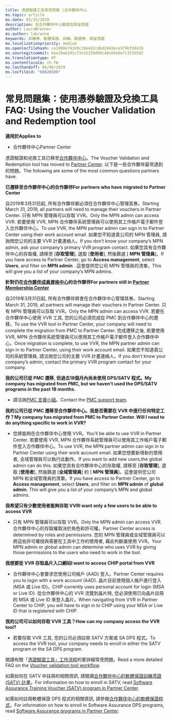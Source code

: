 ```yaml
---
title: 憑證驗證工具常見問題 |合作夥伴中心
ms.topic: article
ms.date: 03/15/2019
description: 在合作夥伴中心驗證及保留憑證
author: LauraBrenner
ms.author: labrenne
keywords: 訓練券、軟體保證、訓練、驗證券、保留憑證
ms.localizationpriority: medium
ms.openlocfilehash: ce1908e74169c3de4d2cd6d2d43ece379bf9d439
ms.sourcegitcommit: bae29ab191c72e15259d99c40c69a9e7c3f2b502
ms.translationtype: HT
ms.contentlocale: zh-TW
ms.lasthandoff: 08/06/2019
ms.locfileid: "68820506"
---
```

# <a name="faq-using-the-voucher-validation-and-redemption-tool"></a><span data-ttu-id="7a687-104">常見問題集：使用憑券驗證及兌換工具</span><span class="sxs-lookup"><span data-stu-id="7a687-104">FAQ: Using the Voucher Validation and Redemption tool</span></span> 

<span data-ttu-id="7a687-105">**適用於**</span><span class="sxs-lookup"><span data-stu-id="7a687-105">**Applies to**</span></span>

- <span data-ttu-id="7a687-106">合作夥伴中心</span><span class="sxs-lookup"><span data-stu-id="7a687-106">Partner Center</span></span>

<span data-ttu-id="7a687-107">憑證驗證和兌換工具已移至[合作夥伴中心](https://partner.microsoft.com/pcv/dashboard/overview)。</span><span class="sxs-lookup"><span data-stu-id="7a687-107">The Voucher Validation and Redemption tool has moved to [Partner Center](https://partner.microsoft.com/pcv/dashboard/overview).</span></span> <span data-ttu-id="7a687-108">以下是一些合作夥伴最常遇到的問題。</span><span class="sxs-lookup"><span data-stu-id="7a687-108">The following are some of the most common questions partners have.</span></span> 

<span data-ttu-id="7a687-109">**已遷移至合作夥伴中心的合作夥伴**</span><span class="sxs-lookup"><span data-stu-id="7a687-109">**For partners who have migrated to Partner Center**</span></span>

 <span data-ttu-id="7a687-110">自2019年3月31日起, 所有合作夥伴都必須在合作夥伴中心管理其券。</span><span class="sxs-lookup"><span data-stu-id="7a687-110">Starting March 31, 2019, all partners will need to manage their vouchers in Partner Center.</span></span> <span data-ttu-id="7a687-111">只有 MPN 管理員可以存取 VVR。</span><span class="sxs-lookup"><span data-stu-id="7a687-111">Only the MPN admin can access VVR.</span></span> <span data-ttu-id="7a687-112">若要使用 VVR, MPN 合作夥伴系統管理員可以使用其工作帳戶電子郵件登入合作夥伴中心。</span><span class="sxs-lookup"><span data-stu-id="7a687-112">To use VVR, the MPN partner admin can sign in to Partner Center using their work account email.</span></span> <span data-ttu-id="7a687-113">如果您不知道貴公司的 MPN 管理員, 請詢問您公司的主要 VVR 計畫連絡人。</span><span class="sxs-lookup"><span data-stu-id="7a687-113">If you don’t know your company’s MPN admin, ask your company’s primary VVR program contact.</span></span>  <span data-ttu-id="7a687-114">如果您具有合作夥伴中心的存取權, 請移至 [**存取管理**], 選取 [**使用者**], 然後篩選 [ **MPN 管理員**]。</span><span class="sxs-lookup"><span data-stu-id="7a687-114">If you have access to Partner Center, go to **Access management**, select **Users**, and filter on **MPN admin** .</span></span> <span data-ttu-id="7a687-115">這會提供您公司 MPN 管理員的清單。</span><span class="sxs-lookup"><span data-stu-id="7a687-115">This will give you a list of your company’s MPN admins.</span></span>  

<span data-ttu-id="7a687-116">**針對仍在[合作夥伴成員資格中心](https://partner.microsoft.com/)的合作夥伴**</span><span class="sxs-lookup"><span data-stu-id="7a687-116">**For partners still in [Partner Membership Center](https://partner.microsoft.com/)**</span></span>

<span data-ttu-id="7a687-117">自2019年3月31日起, 所有合作夥伴將會在合作夥伴中心管理其券。</span><span class="sxs-lookup"><span data-stu-id="7a687-117">Starting March 31, 2019, all partners will manage their vouchers in Partner Center.</span></span> <span data-ttu-id="7a687-118">只有 MPN 管理員可以存取 VVR。</span><span class="sxs-lookup"><span data-stu-id="7a687-118">Only the MPN admin can access VVR.</span></span> <span data-ttu-id="7a687-119">若要在合作夥伴中心使用 VVR 工具, 您的公司必須完成從 PMC 到合作夥伴中心的遷移。</span><span class="sxs-lookup"><span data-stu-id="7a687-119">To use the VVR tool in Partner Center, your company will need to complete the migration from PMC to Partner Center.</span></span> <span data-ttu-id="7a687-120">完成遷移之後, 若要使用 VVR, MPN 合作夥伴系統管理員可以使用其工作帳戶電子郵件登入合作夥伴中心。</span><span class="sxs-lookup"><span data-stu-id="7a687-120">Once migration is complete, to use VVR, the MPN partner admin can sign in to Partner Center, using their work account email.</span></span> <span data-ttu-id="7a687-121">如果您不知道貴公司的系統管理員, 請洽詢您公司的主要 VVR 計畫連絡人。</span><span class="sxs-lookup"><span data-stu-id="7a687-121">If you don’t know your company’s admin, contact the primary VVR program contact for your company.</span></span>  


<span data-ttu-id="7a687-122">**我的公司已從 PMC 遷移, 但過去18個月內尚未使用 DPS/SATV 程式。**</span><span class="sxs-lookup"><span data-stu-id="7a687-122">**My company has migrated from PMC, but we haven’t used the DPS/SATV programs in the past 18 months.**</span></span>

- <span data-ttu-id="7a687-123">請洽詢[PMC 支援小組](mailto:proghelp@microsoft.com)。</span><span class="sxs-lookup"><span data-stu-id="7a687-123">Contact the [PMC support team](mailto:proghelp@microsoft.com).</span></span> 


<span data-ttu-id="7a687-124">**我的公司已從 PMC 遷移至合作夥伴中心。我是否需要在 VVR 中進行任何特定工作？**</span><span class="sxs-lookup"><span data-stu-id="7a687-124">**My company has migrated from PMC to Partner Center. Will I need to do anything specific to work in VVR?**</span></span> 

- <span data-ttu-id="7a687-125">您將能夠在合作夥伴中心使用 VVR。</span><span class="sxs-lookup"><span data-stu-id="7a687-125">You’ll be able to use VVR in Partner Center.</span></span>  <span data-ttu-id="7a687-126">若要使用 VVR, MPN 合作夥伴系統管理員可以使用其工作帳戶電子郵件登入合作夥伴中心。</span><span class="sxs-lookup"><span data-stu-id="7a687-126">To use VVR, the MPN partner admin can sign in to Partner Center using their work account email.</span></span> <span data-ttu-id="7a687-127">如果您想要新增新的使用者, 全域管理員可以執行此動作。</span><span class="sxs-lookup"><span data-stu-id="7a687-127">If you want to add new users,the global admin can do this.</span></span> <span data-ttu-id="7a687-128">如果您具有合作夥伴中心的存取權, 請移至 [**存取管理**], 選取 [**使用者**], 然後篩選 [**全域管理員**] 的 [ **MPN 管理員**]。這會提供您公司 MPN 和全域管理員的清單。</span><span class="sxs-lookup"><span data-stu-id="7a687-128">If you have access to Partner Center, go to **Access management**, select **Users**, and filter on **MPN admin** of **global admin**. This will give you a list of your company’s MPN and global admins.</span></span>  

<span data-ttu-id="7a687-129">**我希望只有少數使用者能夠存取 VVR**</span><span class="sxs-lookup"><span data-stu-id="7a687-129">**I want only a few users to be able to access VVR**</span></span>

- <span data-ttu-id="7a687-130">只有 MPN 管理員可以存取 VVR。</span><span class="sxs-lookup"><span data-stu-id="7a687-130">Only the MPN admin can access VVR.</span></span> <span data-ttu-id="7a687-131">合作夥伴中心的存取權取決於角色和許可權。</span><span class="sxs-lookup"><span data-stu-id="7a687-131">Partner Center access is determined by roles and permissions.</span></span> <span data-ttu-id="7a687-132">您的 MPN 管理員或全域管理員可以將這些許可權授與需要在工具中工作的使用者, 藉此判斷誰使用 VVR。</span><span class="sxs-lookup"><span data-stu-id="7a687-132">Your MPN admin or global admin can determine who uses VVR by giving those permissions to the users who need to work in the tool.</span></span>

<span data-ttu-id="7a687-133">**我想要從 VVR 存取晶片入口網站**</span><span class="sxs-lookup"><span data-stu-id="7a687-133">**I want to access CHIP portal from VVR**</span></span>

- <span data-ttu-id="7a687-134">合作夥伴中心會要求您使用公司帳戶 (AAD) 登入。</span><span class="sxs-lookup"><span data-stu-id="7a687-134">Partner Center requires you to login with a work account (AAD).</span></span>  <span data-ttu-id="7a687-135">晶片目前使用個人帳戶進行登入 (MSA 或 Live ID)。</span><span class="sxs-lookup"><span data-stu-id="7a687-135">CHIP currently uses personal account for login (MSA or Live ID).</span></span>  <span data-ttu-id="7a687-136">從合作夥伴中心的 VVR 流覽到晶片時, 您必須使用已向晶片註冊的 MSA 或 Live ID 來登入晶片。</span><span class="sxs-lookup"><span data-stu-id="7a687-136">When navigating from VVR in Partner Center to CHIP, you will have to sign in to CHIP using your MSA or Live ID that is registered with CHIP.</span></span>

<span data-ttu-id="7a687-137">**我的公司可以如何存取 VVR 工具？**</span><span class="sxs-lookup"><span data-stu-id="7a687-137">**How can my company access the VVR tool?**</span></span>

- <span data-ttu-id="7a687-138">若要存取 VVR 工具, 您的公司必須註冊 SATV 方案或 SA DPS 程式。</span><span class="sxs-lookup"><span data-stu-id="7a687-138">To access the VVR tool, your company needs to enroll in either the SATV program or the SA DPS program.</span></span>

<span data-ttu-id="7a687-139">閱讀有關「[憑證驗證工具」工作流程](https://query.prod.cms.rt.microsoft.com/cms/api/am/binary/RE3kz5o)的更詳細常見問題。</span><span class="sxs-lookup"><span data-stu-id="7a687-139">Read a more detailed FAQ on the [Voucher validation tool workflow](https://query.prod.cms.rt.microsoft.com/cms/api/am/binary/RE3kz5o).</span></span>

<span data-ttu-id="7a687-140">如需如何在 SATV 中註冊的相關資訊, 請閱讀[合作夥伴中心的軟體保證訓練憑證 (SATV) 計畫](software-assurance-satv.md)。</span><span class="sxs-lookup"><span data-stu-id="7a687-140">For information on how to enroll in SATV, read [Software Assurance Training Voucher (SATV) program in Partner Center](software-assurance-satv.md).</span></span>

<span data-ttu-id="7a687-141">如需如何註冊軟體保證 DPS 程式的相關資訊, 請參閱[合作夥伴中心的軟體保證程式](software-assurance-dps.md)。</span><span class="sxs-lookup"><span data-stu-id="7a687-141">For information on how to enroll in Software Assurance DPS programs, read [Software Assurance programs in Partner Center](software-assurance-dps.md).</span></span>
